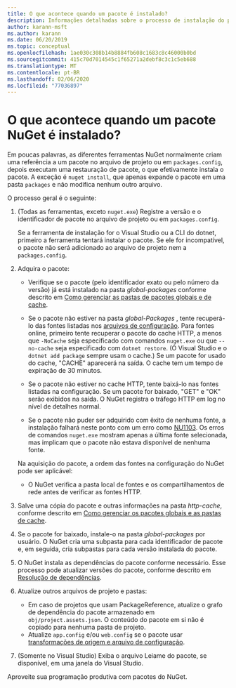 ```yaml
---
title: O que acontece quando um pacote é instalado?
description: Informações detalhadas sobre o processo de instalação do pacote
author: karann-msft
ms.author: karann
ms.date: 06/20/2019
ms.topic: conceptual
ms.openlocfilehash: 1ae030c308b14b8884fb608c1683c8c46000b0bd
ms.sourcegitcommit: 415c70d7014545c1f65271a2debf8c3c1c5eb688
ms.translationtype: MT
ms.contentlocale: pt-BR
ms.lasthandoff: 02/06/2020
ms.locfileid: "77036897"
---
```

# <a name="what-happens-when-a-nuget-package-is-installed"></a>O que acontece quando um pacote NuGet é instalado?

Em poucas palavras, as diferentes ferramentas NuGet normalmente criam uma referência a um pacote no arquivo de projeto ou em `packages.config`, depois executam uma restauração de pacote, o que efetivamente instala o pacote. A exceção é `nuget install`, que apenas expande o pacote em uma pasta `packages` e não modifica nenhum outro arquivo.

O processo geral é o seguinte:

1. (Todas as ferramentas, exceto `nuget.exe`) Registre a versão e o identificador de pacote no arquivo de projeto ou em `packages.config`.

   Se a ferramenta de instalação for o Visual Studio ou a CLI do dotnet, primeiro a ferramenta tentará instalar o pacote. Se ele for incompatível, o pacote não será adicionado ao arquivo de projeto nem a `packages.config`.

2. Adquira o pacote:
   - Verifique se o pacote (pelo identificador exato ou pelo número da versão) já está instalado na pasta *global-packages* conforme descrito em [Como gerenciar as pastas de pacotes globais e de cache](../consume-packages/managing-the-global-packages-and-cache-folders.md).

   - Se o pacote não estiver na pasta *global-Packages* , tente recuperá-lo das fontes listadas nos [arquivos de configuração](../consume-packages/Configuring-NuGet-Behavior.md). Para fontes online, primeiro tente recuperar o pacote do cache HTTP, a menos que `-NoCache` seja especificado com comandos `nuget.exe` ou que `--no-cache` seja especificado com `dotnet restore`. (O Visual Studio e o `dotnet add package` sempre usam o cache.) Se um pacote for usado do cache, "CACHE" aparecerá na saída. O cache tem um tempo de expiração de 30 minutos.

   - Se o pacote não estiver no cache HTTP, tente baixá-lo nas fontes listadas na configuração. Se um pacote for baixado, "GET" e "OK" serão exibidos na saída. O NuGet registra o tráfego HTTP em log no nível de detalhes normal.

   - Se o pacote não puder ser adquirido com êxito de nenhuma fonte, a instalação falhará neste ponto com um erro como [NU1103](../reference/errors-and-warnings/NU1103.md). Os erros de comandos `nuget.exe` mostram apenas a última fonte selecionada, mas implicam que o pacote não estava disponível de nenhuma fonte.

   Na aquisição do pacote, a ordem das fontes na configuração do NuGet pode ser aplicável:

   - O NuGet verifica a pasta local de fontes e os compartilhamentos de rede antes de verificar as fontes HTTP.

3. Salve uma cópia do pacote e outras informações na pasta *http-cache*, conforme descrito em [Como gerenciar os pacotes globais e as pastas de cache](../consume-packages/managing-the-global-packages-and-cache-folders.md).

4. Se o pacote for baixado, instale-o na pasta *global-packages* por usuário. O NuGet cria uma subpasta para cada identificador de pacote e, em seguida, cria subpastas para cada versão instalada do pacote.

5. O NuGet instala as dependências do pacote conforme necessário. Esse processo pode atualizar versões do pacote, conforme descrito em [Resolução de dependências](../concepts/dependency-resolution.md).

6. Atualize outros arquivos de projeto e pastas:

    - Em caso de projetos que usam PackageReference, atualize o grafo de dependência do pacote armazenado em `obj/project.assets.json`. O conteúdo do pacote em si não é copiado para nenhuma pasta de projeto.
    - Atualize `app.config` e/ou `web.config` se o pacote usar [transformações de origem e arquivo de configuração](../create-packages/source-and-config-file-transformations.md).

7. (Somente no Visual Studio) Exiba o arquivo Leiame do pacote, se disponível, em uma janela do Visual Studio.

Aproveite sua programação produtiva com pacotes do NuGet.
